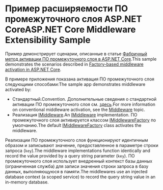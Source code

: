 # <a name="aspnet-core-middleware-extensibility-sample"></a><span data-ttu-id="8b359-101">Пример расширяемости ПО промежуточного слоя ASP.NET Core</span><span class="sxs-lookup"><span data-stu-id="8b359-101">ASP.NET Core Middleware Extensibility Sample</span></span>

<span data-ttu-id="8b359-102">Пример демонстрирует сценарии, описанные в статье [Фабричный метод активации ПО промежуточного слоя в ASP.NET Core](https://docs.microsoft.com/aspnet/core/fundamentals/middleware/middleware-extensibility).</span><span class="sxs-lookup"><span data-stu-id="8b359-102">This sample demonstrates the scenarios described in [Factory-based middleware activation in ASP.NET Core](https://docs.microsoft.com/aspnet/core/fundamentals/middleware/middleware-extensibility).</span></span>

<span data-ttu-id="8b359-103">В примере приложения показана активация ПО промежуточного слоя следующими способами:</span><span class="sxs-lookup"><span data-stu-id="8b359-103">The sample app demonstrates middleware activated by:</span></span>

* <span data-ttu-id="8b359-104">Стандартный.</span><span class="sxs-lookup"><span data-stu-id="8b359-104">Convention.</span></span> <span data-ttu-id="8b359-105">Дополнительные сведения о стандартной активации ПО промежуточного слоя см. [здесь](https://docs.microsoft.com/aspnet/core/fundamentals/middleware/).</span><span class="sxs-lookup"><span data-stu-id="8b359-105">For more information on conventional middleware activation, see the [Middleware](https://docs.microsoft.com/aspnet/core/fundamentals/middleware/) topic.</span></span>
* <span data-ttu-id="8b359-106">Реализация [IMiddleware](https://docs.microsoft.com/dotnet/api/microsoft.aspnetcore.http.imiddleware).</span><span class="sxs-lookup"><span data-stu-id="8b359-106">An [IMiddleware](https://docs.microsoft.com/dotnet/api/microsoft.aspnetcore.http.imiddleware) implementation.</span></span> <span data-ttu-id="8b359-107">ПО промежуточного слоя активируется классом [IMiddlewareFactory](https://docs.microsoft.com/dotnet/api/microsoft.aspnetcore.http.imiddlewarefactory) по умолчанию.</span><span class="sxs-lookup"><span data-stu-id="8b359-107">The default [IMiddlewareFactory](https://docs.microsoft.com/dotnet/api/microsoft.aspnetcore.http.imiddlewarefactory) class activates the middleware.</span></span>

<span data-ttu-id="8b359-108">Реализации ПО промежуточного слоя функционируют идентичным образом и записывают значение, предоставленное в параметре строки запроса (`key`).</span><span class="sxs-lookup"><span data-stu-id="8b359-108">The middleware implementations function identically and record the value provided by a query string parameter (`key`).</span></span> <span data-ttu-id="8b359-109">ПО промежуточного слоя использует внедренный контекст базы данных (ограниченная служба) для записи значения строки запроса в базу данных, выполняющуюся в памяти.</span><span class="sxs-lookup"><span data-stu-id="8b359-109">The middlewares use an injected database context (a scoped service) to record the query string value in an in-memory database.</span></span>
